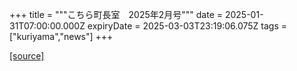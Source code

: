 +++
title = """こちら町長室　2025年2月号"""
date = 2025-01-31T07:00:00.000Z
expiryDate = 2025-03-03T23:19:06.075Z
tags = ["kuriyama","news"]
+++


[[source]](https://www.town.kuriyama.hokkaido.jp/site/mayor/30275.html)
